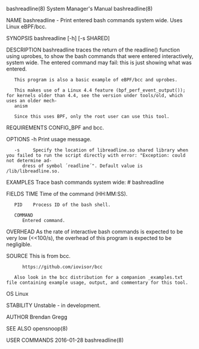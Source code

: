 bashreadline(8)							    System Manager's Manual						       bashreadline(8)

NAME
       bashreadline - Print entered bash commands system wide. Uses Linux eBPF/bcc.

SYNOPSIS
       bashreadline [-h] [-s SHARED]

DESCRIPTION
       bashreadline  traces  the  return of the readline() function using uprobes, to show the bash commands that were entered interactively, system wide. The
       entered command may fail: this is just showing what was entered.

       This program is also a basic example of eBPF/bcc and uprobes.

       This makes use of a Linux 4.4 feature (bpf_perf_event_output()); for kernels older than 4.4, see the version under tools/old, which uses an older mech‐
       anism

       Since this uses BPF, only the root user can use this tool.

REQUIREMENTS
       CONFIG_BPF and bcc.

OPTIONS
       -h     Print usage message.

       -s     Specify the location of libreadline.so shared library when you failed to run the script directly with error: "Exception: could not determine ad‐
	      dress of symbol ´readline´". Default value is /lib/libreadline.so.

EXAMPLES
       Trace bash commands system wide:
	      # bashreadline

FIELDS
       TIME   Time of the command (HH:MM:SS).

       PID    Process ID of the bash shell.

       COMMAND
	      Entered command.

OVERHEAD
       As the rate of interactive bash commands is expected to be very low (<<100/s), the overhead of this program is expected to be negligible.

SOURCE
       This is from bcc.

	      https://github.com/iovisor/bcc

       Also look in the bcc distribution for a companion _examples.txt file containing example usage, output, and commentary for this tool.

OS
       Linux

STABILITY
       Unstable - in development.

AUTHOR
       Brendan Gregg

SEE ALSO
       opensnoop(8)

USER COMMANDS								  2016-01-28							       bashreadline(8)
